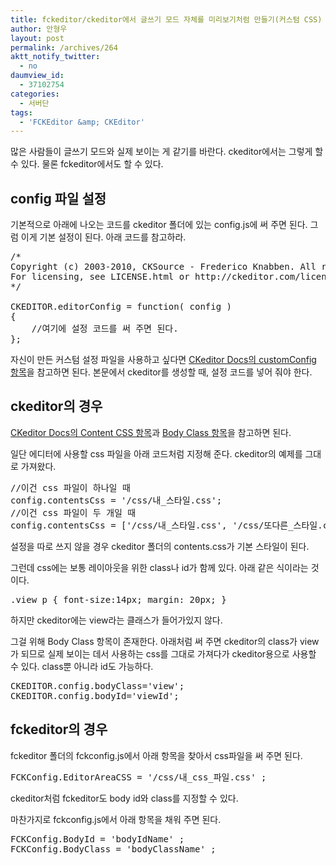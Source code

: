 ```yaml
---
title: fckeditor/ckeditor에서 글쓰기 모드 자체를 미리보기처럼 만들기(커스텀 CSS)
author: 안형우
layout: post
permalink: /archives/264
aktt_notify_twitter:
  - no
daumview_id:
  - 37102754
categories:
  - 서버단
tags:
  - 'FCKEditor &amp; CKEditor'
---
```

많은 사람들이 글쓰기 모드와 실제 보이는 게 같기를 바란다. ckeditor에서는 그렇게 할 수 있다. 물론 fckeditor에서도 할 수 있다.

## config 파일 설정

기본적으로 아래에 나오는 코드를 ckeditor 폴더에 있는 config.js에 써 주면 된다. 그럼 이게 기본 설정이 된다. 아래 코드를 참고하라.

<pre class="brush:js">/*
Copyright (c) 2003-2010, CKSource - Frederico Knabben. All rights reserved.
For licensing, see LICENSE.html or http://ckeditor.com/license
*/

CKEDITOR.editorConfig = function( config )
{
	//여기에 설정 코드를 써 주면 된다.
};</pre>

자신이 만든 커스텀 설정 파일을 사용하고 싶다면 [CKeditor Docs의 customConfig 항목][1]을 참고하면 된다. 본문에서 ckeditor를 생성할 때, 설정 코드를 넣어 줘야 한다.

## ckeditor의 경우

<a href="http://docs.cksource.com/ckeditor_api/symbols/CKEDITOR.config.html#.contentsCss" target="_blank">CKeditor Docs의 Content CSS 항목</a>과 <a href="http://docs.cksource.com/ckeditor_api/symbols/CKEDITOR.config.html#.bodyClass" target="_blank">Body Class 항목</a>을 참고하면 된다.

일단 에디터에 사용할 css 파일을 아래 코드처럼 지정해 준다. ckeditor의 예제를 그대로 가져왔다.

<pre class="brush:js">//이건 css 파일이 하나일 때
config.contentsCss = &#039;/css/내_스타일.css&#039;;
//이건 css 파일이 두 개일 때
config.contentsCss = [&#039;/css/내_스타일.css&#039;, &#039;/css/또다른_스타일.css&#039;];</pre>

설정을 따로 쓰지 않을 경우 ckeditor 폴더의 contents.css가 기본 스타일이 된다.

그런데 css에는 보통 레이아웃을 위한 class나 id가 함께 있다. 아래 같은 식이라는 것이다.

<pre class="brush:css">.view p { font-size:14px; margin: 20px; }</pre>

하지만 ckeditor에는 view라는 클래스가 들어가있지 않다.

그걸 위해 Body Class 항목이 존재한다. 아래처럼 써 주면 ckeditor의 class가 view가 되므로 실제 보이는 데서 사용하는 css를 그대로 가져다가 ckeditor용으로 사용할 수 있다. class뿐 아니라 id도 가능하다.

<pre class="brush:js">CKEDITOR.config.bodyClass=&#039;view&#039;;
CKEDITOR.config.bodyId=&#039;viewId&#039;;</pre>

## fckeditor의 경우

fckeditor 폴더의 fckconfig.js에서 아래 항목을 찾아서 css파일을 써 주면 된다.

<pre class="brush:js">FCKConfig.EditorAreaCSS = &#039;/css/내_css_파일.css&#039; ;</pre>

ckeditor처럼 fckeditor도 body id와 class를 지정할 수 있다.

마찬가지로 fckconfig.js에서 아래 항목을 채워 주면 된다.

<pre class="brush:js">FCKConfig.BodyId = &#039;bodyIdName&#039; ;
FCKConfig.BodyClass = &#039;bodyClassName&#039; ;</pre>

 [1]: http://docs.cksource.com/ckeditor_api/symbols/CKEDITOR.config.html#.customConfig